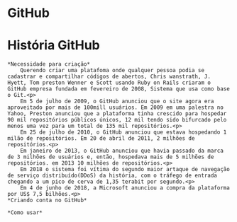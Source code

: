 # GitHub <h1>
#	__História GitHub__
	*Necessidade para criação*
		Querendo criar uma platafoma onde qualquer pessoa podia se cadastrar e compartilhar códigos de abertos, Chris wanstrath, J. Hyett, Tom preston Wenner e Scott usando Ruby on Rails criaram o GitHub empresa fundada em fevereiro de 2008, Sistema que usa como base o Git.<p>
		Em 5 de julho de 2009, o GitHub anunciou que o site agora era aproveitado por mais de 100mill usuários. Em 2009 em uma palestra no Yahoo, Preston anunciou que a plataforma tinha crescido para hospedar 90 mil repositórios públicos únicos, 12 mil tendo sido bifurcado pelo menos uma vez para um total de 135 mil repositórios.<p>
		Em 25 de julho de 2010, o GitHub anunciou que estava hospedando 1 milão de repositórios. Em 20 de abril de 2011, 2 milhões de repositórios.<p>
		Em janeiro de 2013, o GitHub anunciou que havia passado da marca de 3 milhões de usuários e, então, hospedava mais de 5 milhões de repositórios. em 2013 10 milhões de repositórios.<p>
		Em 2018 o sistema foi vítima do segundo maior artaque de navegação de serviço distribuído(DDoS) da história, com o tráfego de entrada chegando a um pico de cerva de 1,35 terabit por segundo.<p>
		Em 4 de junho de 2018, a Microsoft anunciou a compra da plataforma por US$ 7,5 bilhões.<p>
	*Criando conta no GitHub*

	*Como usar*


		
